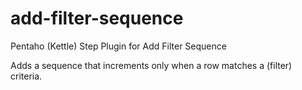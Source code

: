 # add-filter-sequence
Pentaho (Kettle) Step Plugin for Add Filter Sequence

Adds a sequence that increments only when a row matches a (filter) criteria.
